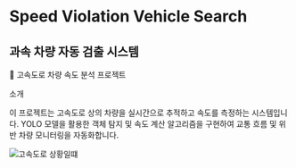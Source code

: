 # Speed Violation Vehicle Search
<h2>과속 차량 자동 검출 시스템</h2>

🚗 고속도로 차량 속도 분석 프로젝트

소개

이 프로젝트는 고속도로 상의 차량을 실시간으로 추적하고 속도를 측정하는 시스템입니다. YOLO 모델을 활용한 객체 탐지 및 속도 계산 알고리즘을 구현하여 교통 흐름 및 위반 차량 모니터링을 자동화합니다.

![고속도로 상황일떄](https://github.com/user-attachments/assets/89dd9cd0-7cbb-4340-bf07-b1a007505f33)
